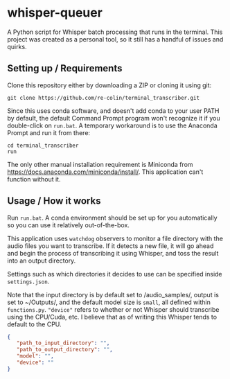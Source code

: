 # whisper-queuer
A Python script for Whisper batch processing that runs in the terminal.
This project was created as a personal tool, so it still has a handful of issues and quirks.

## Setting up / Requirements
Clone this repository either by downloading a ZIP or cloning it using git:

~~~ shell
git clone https://github.com/re-colin/terminal_transcriber.git
~~~

Since this uses conda software, and doesn't add conda to your user PATH by default, the default Command Prompt program won't recognize it if you double-click on `run.bat`. A temporary workaround is to use the Anaconda Prompt and run it from there:

~~~ shell 
cd terminal_transcriber
run
~~~

The only other manual installation requirement is Miniconda from https://docs.anaconda.com/miniconda/install/. This application can't function without it.

## Usage / How it works
Run `run.bat`. A conda environment should be set up for you automatically so you can use it relatively out-of-the-box.

This application uses `watchdog` observers to monitor a file directory with the audio files you want to transcribe. If it detects a new file, it will go ahead and begin the process of transcribing it using Whisper, and toss the result into an output directory.

Settings such as which directories it decides to use can be specified inside `settings.json`. 

Note that the input directory is by default set to /audio_samples/, output is set to ~/Outputs/, and the default model size is `small`, all defined within `functions.py`. 
`"device"` refers to whether or not Whisper should transcribe using the CPU/Cuda, etc. I believe that as of writing this Whisper tends to default to the CPU.

~~~ json
{
   "path_to_input_directory": "",
   "path_to_output_directory": "",
   "model": "",
   "device": ""
}
~~~
